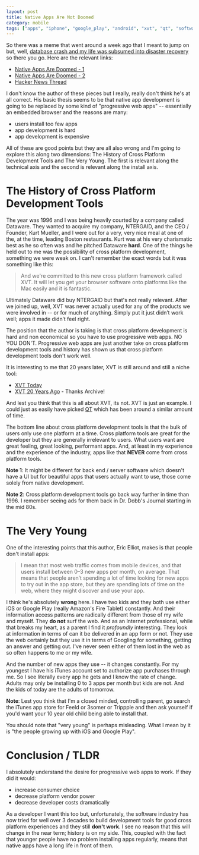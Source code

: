 ```yaml
---
layout: post
title: Native Apps Are Not Doomed
category: mobile
tags: ["apps", "iphone", "google_play", "android", "xvt", "qt", "software_development", "mobile"]
---
```

So there was a meme that went around a week ago that I meant to jump on but, well, [database crash and my life was subsumed into disaster recovery](https://fuzzygroup.github.io/blog/aws/2016/11/26/fear-and-loathing-in-awsville-or-adventures-in-partition-resizing.html) so there you go.  Here are the relevant links:

* [Native Apps Are Doomed - 1](https://medium.com/javascript-scene/native-apps-are-doomed-ac397148a2c0#.knd91wksx)
* [Native Apps Are Doomed - 2](https://medium.com/javascript-scene/why-native-apps-really-are-doomed-native-apps-are-doomed-pt-2-e035b43170e9#.iipzbyled)
* [Hacker News Thread](https://news.ycombinator.com/item?id=13002598)

I don't know the author of these pieces but I really, really don't think he's at all correct.  His basic thesis seems to be that native app development is going to be replaced by some kind of "progressive web apps" -- essentially an embedded browser and the reasons are many:

* users install too few apps 
* app development is hard
* app development is expensive

All of these are good points but they are all also wrong and I'm going to explore this along two dimensions: The History of Cross Platform Development Tools and The Very Young.  The first is relevant along the technical axis and the second is relevant along the install axis.

# The History of Cross Platform Development Tools

The year was 1996 and I was being heavily courted by a company called Dataware.  They wanted to acquire my company, NTERGAID, and the CEO / Founder, Kurt Mueller, and I were out for a very, very nice meal at one of the, at the time, leading Boston restaurants.  Kurt was at his very charismatic best as he so often was and he pitched Dataware **hard**.  One of the things he held out to me was the possibility of cross platform development, something we were weak on.  I can't remember the exact words but it was something like this:

> And we're committed to this new cross platform framework called XVT.  It will let you get your browser software onto platforms like the Mac easily and it is fantastic.

Ultimately Dataware did buy NTERGAID but that's not really relevant.  After we joined up, well, XVT was never actually used for any of the products we were involved in -- or for much of anything.  Simply put it just didn’t work well; apps it made didn’t feel right.

The position that the author is taking is that cross platform development is hard and non economical so you have to use progressive web apps.  NO YOU DON'T.  Progressive web apps are just another take on cross platform development tools and history has shown us that cross platform development tools don't work well.  

It is interesting to me that 20 years later, XVT is still around and still a niche tool: 

* [XVT Today](http://www.xvt.com/)
* [XVT 20 Years Ago](https://web.archive.org/web/19970605034017/http://www.xvt.com/docs/products.html) - Thanks Archive!

And lest you think that this is all about XVT, its not.  XVT is just an example.  I could just as easily have picked [QT](https://www.qt.io/) which has been around a similar amount of time.  

The bottom line about cross platform development tools is that the bulk of users only use one platform at a time.  Cross platform tools are great for the developer but they are generally irrelevant to users.  What users want are great feeling, great looking, performant apps.  And, at least in my experience and the experience of the industry, apps like that **NEVER** come from cross platform tools.  

**Note 1**: It might be different for back end / server software which doesn't have a UI but for beautiful apps that users actually want to use, those come solely from native development.

**Note 2**: Cross platform development tools go back way further in time than 1996.  I remember seeing ads for them back in Dr. Dobb's Journal starting in the mid 80s.

# The Very Young

One of the interesting points that this author, Eric Elliot, makes is that people don't install apps: 

>  I mean that most web traffic comes from mobile devices, and that users install between 0–3 new apps per month, on average. That means that people aren’t spending a lot of time looking for new apps to try out in the app store, but they are spending lots of time on the web, where they might discover and use your app.

I think he's absolutely **wrong** here.  I have two kids and they both use either iOS or Google Play (really Amazon's Fire Tablet) constantly.  And their information access patterns are radically different from those of my wife and myself.  They **do not** surf the web.  And as an Internet professional, while that breaks my heart, as a parent I find it *profoundly* interesting.  They look at information in terms of can it be delivered in an app form or not.  They use the web certainly but they use it in terms of Googling for something, getting an answer and getting out.  I've never seen either of them lost in the web as so often happens to me or my wife.  

And the number of new apps they use -- it changes constantly.  For my youngest I have his iTunes account set to authorize app purchases through me.  So I see literally every app he gets and I know the rate of change.  Adults may only be installing 0 to 3 apps per month but kids are not.  And the kids of today are the adults of tomorrow.  

**Note**: Lest you think that I'm a closed minded, controlling parent, go search the iTunes app store for Feeld or 3somer or Trippple and then ask yourself if you'd want your 10 year old child being able to install that.

You should note that "very young" is perhaps misleading.  What I mean by it is "the people growing up with iOS and Google Play".

# Conclusion / TLDR

I absolutely understand the desire for progressive web apps to work.  If they did it would:

* increase consumer choice
* decrease platform vendor power
* decrease developer costs dramatically

As a developer I want this too but, unfortunately, the software industry has now tried for well over 3 decades to build development tools for good cross platform experiences and they still **don't work**.  I see no reason that this will change in the near term; history is on my side.  This, coupled with the fact that younger people have no problem installing apps regularly, means that native apps have a long life in front of them.